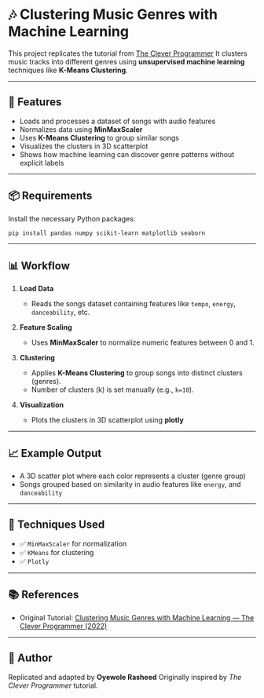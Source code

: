 # 🎶 Clustering Music Genres with Machine Learning

This project replicates the tutorial from [The Clever Programmer](https://thecleverprogrammer.com/2022/04/05/clustering-music-genres-with-machine-learning/)
It clusters music tracks into different genres using **unsupervised machine learning** techniques like **K-Means Clustering**.

---

## 🚀 Features

* Loads and processes a dataset of songs with audio features
* Normalizes data using **MinMaxScaler**
* Uses **K-Means Clustering** to group similar songs
* Visualizes the clusters in 3D scatterplot
* Shows how machine learning can discover genre patterns without explicit labels

---

## 📦 Requirements

Install the necessary Python packages:

```bash
pip install pandas numpy scikit-learn matplotlib seaborn
```

---

## 📊 Workflow

1. **Load Data**

   * Reads the songs dataset containing features like `tempo`, `energy`, `danceability`, etc.

2. **Feature Scaling**

   * Uses **MinMaxScaler** to normalize numeric features between 0 and 1.

3. **Clustering**

   * Applies **K-Means Clustering** to group songs into distinct clusters (genres).
   * Number of clusters (k) is set manually (e.g., `k=10`).

4. **Visualization**

   * Plots the clusters in 3D scatterplot using **plotly**

---

## 📈 Example Output

* A 3D scatter plot where each color represents a cluster (genre group)
* Songs grouped based on similarity in audio features like  `energy`, and `danceability`

---

## 🔄 Techniques Used

* ✅ `MinMaxScaler` for normalization
* ✅ `KMeans` for clustering
* ✅ `Plotly` 

---

## 📚 References

* Original Tutorial:
  [Clustering Music Genres with Machine Learning — The Clever Programmer (2022)](https://thecleverprogrammer.com/2022/04/05/clustering-music-genres-with-machine-learning/)


---

## 🙋 Author

Replicated and adapted by **Oyewole Rasheed**
Originally inspired by *The Clever Programmer* tutorial.

